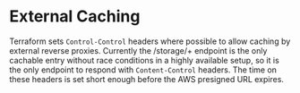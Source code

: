 # External Caching

Terraform sets `Control-Control` headers where possible to allow caching by external reverse proxies.
Currently the /storage/+ endpoint is the only cachable entry without race conditions
in a highly available setup, so it is the only endpoint to respond with `Content-Control` headers. The time on these headers is set short enough before the AWS presigned URL expires.
